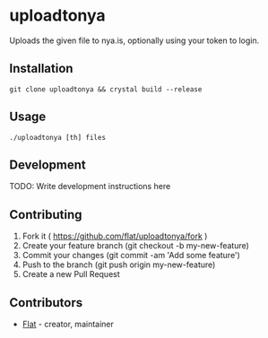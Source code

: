 # uploadtonya

Uploads the given file to nya.is, optionally using your token to login.

## Installation


```
git clone uploadtonya && crystal build --release
```


## Usage



```
./uploadtonya [th] files
```

## Development

TODO: Write development instructions here

## Contributing

1. Fork it ( https://github.com/flat/uploadtonya/fork )
2. Create your feature branch (git checkout -b my-new-feature)
3. Commit your changes (git commit -am 'Add some feature')
4. Push to the branch (git push origin my-new-feature)
5. Create a new Pull Request

## Contributors

- [Flat](https://github.com/flat) - creator, maintainer
